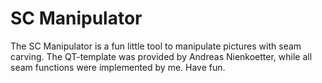 # SC Manipulator

The SC Manipulator is a fun little tool to manipulate pictures with seam carving.
The QT-template was provided by Andreas Nienkoetter, while all seam functions were implemented by me. Have fun.
